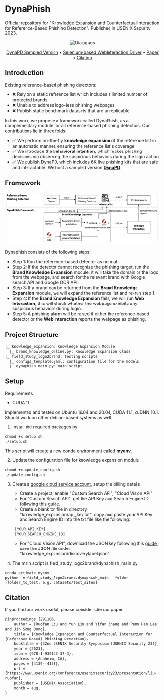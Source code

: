# DynaPhish
Official repository for "Knowledge Expansion and Counterfactual Interaction for Reference-Based Phishing Detection".
Published in USENIX Security 2023. 

<div align="center">

![Dialogues](https://img.shields.io/badge/Current\_Dataset\_Size-6K-green?style=flat-square)


</div>

<p align="center">
  <a href="http://ec2-13-49-66-89.eu-north-1.compute.amazonaws.com/">DynaPD Sampled Version</a> •
  <a href="https://github.com/lindsey98/MyXdriver_pub">Selenium-based WebInteraction Driver</a> •
  <a href="https://www.usenix.org/conference/usenixsecurity23/presentation/liu-ruofan">Paper</a> •
  <a href="#citation">Citation</a>

</p>

## Introduction

Existing reference-based phishing detectors:
- :x: Rely on a static reference list which includes a limited number of protected brands
- :x: Unable to address logo-less phishing webpages
- :x: Publish static benchmark datasets that are unreplicable

In this work, we propose a framework called DynaPhish, as a complementary module for all reference-based phishing detectors. Our contributions lie in three folds:
- :white_check_mark: We perform on-the-fly **knowledge expansion** of the reference list in an automatic manner, ensuring the reference list's coverage
- :white_check_mark: We introduce the **behavioral intention**, which makes phishing decisions via observing the suspicious behaviors during the login action
- :white_check_mark: We publish DynaPD, which includes 6K live phishing kits that are safe and interactable. We host a sampled version [**DynaPD**](http://ec2-13-49-66-89.eu-north-1.compute.amazonaws.com/).

## Framework

<img src="./overview.png">

Dynaphish consists of the following steps:
- Step 1: Run the reference-based detector as normal.
- Step 2: If the detector cannot recognize the phishing target, run the **Brand Knowledge Expansion** module, it will take the domain or the logo from the webpage, and search for the relevant brand with Google search API and Google OCR API.
- Step 3: If a brand can be returned from the **Brand Knowledge Expansion** module, we will expand the reference list and re-run step 1.
- Step 4: If the **Brand Knowledge Expansion** fails, we will run **Web Interaction**, this will check whether the webpage exhibits any suspicious behaviors during login.
- Step 5: A phishing alarm will be raised if either the reference-based detector or the **Web Interaction** reports the webpage as phishing. 

## Project Structure
```
|_ knowledge_expansion: Knowledge Expansion Module
  |_ brand_knowledge_online.py: Knowledge Expansion Class
|_ field_study_logo2brand: testing scripts
  |_ configs_template.yaml: configuration file for the models
  |_ dynaphish_main.py: main script
```

## Setup
Requirements
- CUDA 11

Implemented and tested on Ubuntu 16.04 and 20.04, CUDA 11.1, cuDNN 10.1. 
Should work on other debian-based systems as well.

1. Install the required packages by
```
chmod +x setup.sh
./setup.sh
```
This script will create a new conda environment called **myenv**.

2. Update the configuration file for knowledge expansion module
```
chmod +x update_config.sh
./update_config.sh
```

3. Create a [google cloud service account](https://console.cloud.google.com/), setup the billing details
    - Create a project, enable "Custom Search API", "Cloud Vision API"
    - For "Custom Search API", get the API Key and Search Engine ID following this [guide](https://developers.google.com/custom-search/v1/overview).
    - Create a blank txt file in directory "knowledge_expansion/api_key.txt", copy and paste your API Key and Search Engine ID into the txt file like the following:
     ```text 
      [YOUR_API_KEY]
      [YOUR_SEARCH_ENGINE_ID]
     ```
    - For "Cloud Vision API", download the JSON key following this [guide](https://cloud.google.com/vision/docs/setup), save the JSON file under "knowledge_expansion/discoverylabel.json"

4. The main script is field_study_logo2brand/dynaphish_main.py
```
conda activate myenv
python -m field_study_logo2brand.dynaphish_main --folder [folder_to_test, e.g. datasets/test_sites] 
```

## Citation
If you find our work useful, please consider cite our paper
```
@inproceedings {291106,
    author = {Ruofan Liu and Yun Lin and Yifan Zhang and Penn Han Lee and Jin Song Dong},
    title = {Knowledge Expansion and Counterfactual Interaction for {Reference-Based} Phishing Detection},
    booktitle = {32nd USENIX Security Symposium (USENIX Security 23)},
    year = {2023},
    isbn = {978-1-939133-37-3},
    address = {Anaheim, CA},
    pages = {4139--4156},
    url = {https://www.usenix.org/conference/usenixsecurity23/presentation/liu-ruofan},
    publisher = {USENIX Association},
    month = aug,
}
```
